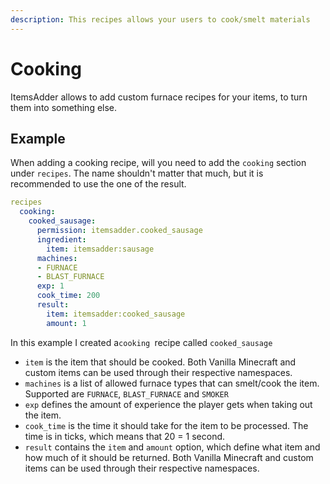 ```yaml
---
description: This recipes allows your users to cook/smelt materials
---
```


# Cooking

ItemsAdder allows to add custom furnace recipes for your items, to turn them into something else.

## Example

When adding a cooking recipe, will you need to add the `cooking` section under `recipes`. The name shouldn't matter that much, but it is recommended to use the one of the result.

```yaml
recipes
  cooking:
    cooked_sausage:
      permission: itemsadder.cooked_sausage
      ingredient:
        item: itemsadder:sausage
      machines:
      - FURNACE
      - BLAST_FURNACE
      exp: 1
      cook_time: 200
      result:
        item: itemsadder:cooked_sausage
        amount: 1
```

In this example I created a`cooking `recipe called `cooked_sausage`

- `item` is the item that should be cooked. Both Vanilla Minecraft and custom items can be used through their respective namespaces.
- `machines` is a list of allowed furnace types that can smelt/cook the item. Supported are `FURNACE`, `BLAST_FURNACE` and `SMOKER`
- `exp` defines the amount of experience the player gets when taking out the item.
- `cook_time` is the time it should take for the item to be processed. The time is in ticks, which means that 20 = 1 second.
- `result` contains the `item` and `amount` option, which define what item and how much of it should be returned. Both Vanilla Minecraft and custom items can be used through their respective namespaces.
